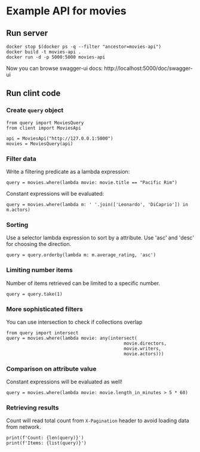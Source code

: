 # Example API for movies

## Run server

```
docker stop $(docker ps -q --filter "ancestor=movies-api")
docker build -t movies-api .
docker run -d -p 5000:5000 movies-api
```

Now you can browse swagger-ui docs: http://localhost:5000/doc/swagger-ui

## Run clint code

### Create `query` object

```
from query import MoviesQuery
from client import MoviesApi

api = MoviesApi("http://127.0.0.1:5000")
movies = MoviesQuery(api)
```

### Filter data

Write a filtering predicate as a lambda expression:
```
query = movies.where(lambda movie: movie.title == "Pacific Rim")
```

Constant expressions will be evaluated:
```
query = movies.where(lambda m: ' '.join(['Leonardo', 'DiCaprio']) in m.actors)
```

### Sorting

Use a selector lambda expression to sort by a attribute. Use 'asc' and 'desc' 
for choosing the direction.
```
query = query.orderby(lambda m: m.average_rating, 'asc')
```
### Limiting number items

Number of items retrieved can be limited to a specific number.

```
query = query.take(1)
```

### More sophisticated filters

You can use intersection to check if collections overlap

```
from query import intersect
query = movies.where(lambda movie: any(intersect(
                                            movie.directors,
                                            movie.writers,
                                            movie.actors)))
```

### Comparison on attribute value

Constant expressions will be evaluated as well!

```
query = movies.where(lambda movie: movie.length_in_minutes > 5 * 60)
```

### Retrieving results

Count will read total count from `X-Pagination` header to avoid loading data 
from network.

```
print(f'Count: {len(query)}')
print(f'Items: {list(query)}')
```
